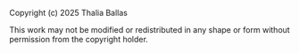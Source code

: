 Copyright (c) 2025 Thalia Ballas

This work may not be modified or redistributed in any shape or form without permission from the copyright holder.